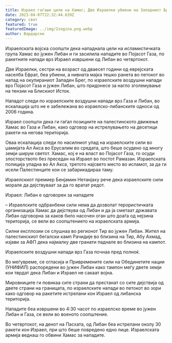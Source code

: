 ```yaml
---
title: Израел гаѓаше цели на Хамас; Две Израелки убиени на Западниот Брег
date: 2023-04-07T22:32:44.639Z
category: свет
featured: true
featuredImage: ../img/2zagina.png.webp
author: Вардарски
---
```


Израелската војска соопшти дека нападнала цели на исламистичката група Хамас во јужен Либан и ги засилила нападите во Појасот Газа, по ракетните напади врз Израел извршени од Либан во четвртокот.

Две Израелки, сестри на возраст од дваесет години од еврејската населба Ефрат, беа убиени, а нивната мајка тешко ранета во петокот во напад на окупираниот Западен Брег, по израелските воздушни напади врз Појасот Газа и јужен Либан, што придонесе за нагло зголемување на тензии на Блискиот Исток.

Нападот следи по израелските воздушни напади врз Газа и Либан, во ескалација што не е забележана во израелско-либанските односи од 2006 година.

Израел соопшти дека ги гаѓал позициите на палестинското движење Хамас во Газа и Либан, како одговор на истрелувањето на десетици ракети на негова територија.

Оваа ескалација следи по насилниот упад на израелските сили во џамијата Ал Акса во Ерусалим во средата, што беше осудено од многу земји ширум светот. Хамас, кој е на власт во Појасот Газа, го осуди злосторството без преседан на Израел во постот Рамазан. Израелската полиција упадна во Ал Акса, третото најсвето место во исламот, за да ги исели Палестинците кои се забарикадираа таму.

Израелскиот премиер Бенјамин Нетанјаху рече дека израелските сили морале да дејствуваат за да го вратат редот.

Израел: Либан е одговорен за нападите

– Израелските одбранбени сили нема да дозволат терористичката организација Хамас да дејствува од Либан и да ја сметаат државата Либан одговорна за каков било насочен оган што доаѓа од нејзина територија, се вели во соопштението на израелската армија.

Силни експлозии се слушнаа во регионот Тир во јужен Либан. Жител на палестинскиот бегалски камп Рачидије во близина на Тир, Абу Ахмад, изјави за АФП дека најмалку две гранати паднале во близина на кампот.

Израелските воздушни напади врз Газа почнаа пред полноќ.

Во меѓувреме, се огласија и Привремените сили на Обединетите нации (УНИФИЛ) распоредени во јужен Либан како тампон меѓу двете земји кои тврдат дека Либан и Израел не сакаат војна.

Мировниците ги повикаа сите страни да престанат со сите дејствија од двете страни на границата, по израелските напади во петокот во зори како одговор на ракетите истрелани кон Израел од либанска територија.

Нападите беа извршени во 4:30 часот по израелско време во јужен Либан и Газа, се вели во военото соопштение.

Во четвртокот, на денот на Пасхата, од Либан беа истрелани околу 30 ракети кон Израел, при што беше повредено едно лице. Израелската армија веднаш го обвини Хамас за нападите.

